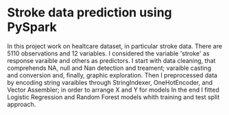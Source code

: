 # Stroke data prediction using PySpark

In this project work on healtcare dataset, in particular stroke data. There are 5110 observations and 12 variables. I considered the variable 'stroke' as response varaible and others as predictors.
I start with data cleaning, that comprehends NA, null and Nan detection and treament; varaible casting and conversion and, finally, graphic exploration.
Then I preprocessed data by encoding string varaibles through StringIndexer, OneHotEncoder, and Vector Assembler; in order to arrange X and Y for models
In the end I fitted Logistic Regression and Random Forest models whith training and test split approach.
